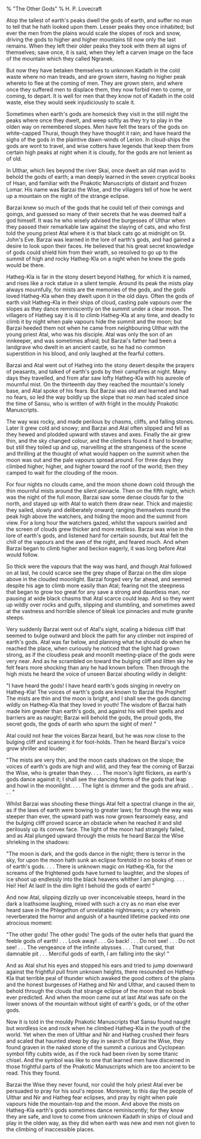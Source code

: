 % "The Other Gods" 
% H. P. Lovecraft

    

 

Atop the tallest of earth's peaks dwell the gods of earth, and suffer no man to tell that
he hath looked upon them. Lesser peaks they once inhabited; but ever the men from the plains
would scale the slopes of rock and snow, driving the gods to higher and higher mountains till
now only the last remains. When they left their older peaks they took with them all signs of
themselves; save once, it is said, when they left a carven image on the face of the mountain
which they called Ngranek. 

 But now they have betaken themselves to unknown Kadath in the cold waste where
no man treads, and are grown stern, having no higher peak whereto to flee at the coming of men.
They are grown stern, and where once they suffered men to displace them, they now forbid men
to come, or coming, to depart. It is well for men that they know not of Kadath in the cold waste,
else they would seek injudiciously to scale it. 

 Sometimes when earth's gods are homesick they visit in the still night
the peaks where once they dwelt, and weep softly as they try to play in the olden way on remembered
slopes. Men have felt the tears of the gods on white-capped Thurai, though they have thought
it rain; and have heard the sighs of the gods in the plaintive dawn-winds of Lerion. In cloud-ships
the gods are wont to travel, and wise cotters have legends that keep them from certain high
peaks at night when it is cloudy, for the gods are not lenient as of old. 

 In Ulthar, which lies beyond the river Skai, once dwelt an old man avid to
behold the gods of earth; a man deeply learned in the seven cryptical books of Hsan, and familiar
with the Pnakotic Manuscripts of distant and frozen Lomar. His name was Barzai the Wise, and
the villagers tell of how he went up a mountain on the night of the strange eclipse. 

 Barzai knew so much of the gods that he could tell of their comings and goings,
and guessed so many of their secrets that he was deemed half a god himself. It was he who wisely
advised the burgesses of Ulthar when they passed their remarkable law against the slaying of
cats, and who first told the young priest Atal where it is that black cats go at midnight on
St. John's Eve. Barzai was learned in the lore of earth's gods, and had gained a
desire to look upon their faces. He believed that his great secret knowledge of gods could shield
him from their wrath, so resolved to go up to the summit of high and rocky Hatheg-Kla on a night
when he knew the gods would be there. 

 Hatheg-Kla is far in the stony desert beyond Hatheg, for which it is named,
and rises like a rock statue in a silent temple. Around its peak the mists play always mournfully,
for mists are the memories of the gods, and the gods loved Hatheg-Kla when they dwelt upon it
in the old days. Often the gods of earth visit Hatheg-Kla in their ships of cloud, casting pale
vapours over the slopes as they dance reminiscently on the summit under a clear moon. The villagers
of Hatheg say it is ill to climb Hatheg-Kla at any time, and deadly to climb it by night when
pale vapours hide the summit and the moon; but Barzai heeded them not when he came from neighbouring
Ulthar with the young priest Atal, who was his disciple. Atal was only the son of an innkeeper,
and was sometimes afraid; but Barzai's father had been a landgrave who dwelt in an ancient
castle, so he had no common superstition in his blood, and only laughed at the fearful cotters. 

 Barzai and Atal went out of Hatheg into the stony desert despite the prayers
of peasants, and talked of earth's gods by their campfires at night. Many days they travelled,
and from afar saw lofty Hatheg-Kla with his aureole of mournful mist. On the thirteenth day
they reached the mountain's lonely base, and Atal spoke of his fears. But Barzai was old
and learned and had no fears, so led the way boldly up the slope that no man had scaled since
the time of Sansu, who is written of with fright in the mouldy Pnakotic Manuscripts. 

 The way was rocky, and made perilous by chasms, cliffs, and falling stones.
Later it grew cold and snowy; and Barzai and Atal often slipped and fell as they hewed and plodded
upward with staves and axes. Finally the air grew thin, and the sky changed colour, and the
climbers found it hard to breathe; but still they toiled up and up, marvelling at the strangeness
of the scene and thrilling at the thought of what would happen on the summit when the moon was
out and the pale vapours spread around. For three days they climbed higher, higher, and higher
toward the roof of the world; then they camped to wait for the clouding of the moon. 

 For four nights no clouds came, and the moon shone down cold through the thin
mournful mists around the silent pinnacle. Then on the fifth night, which was the night of
the full moon, Barzai saw some dense clouds far to the north, and stayed up with Atal to watch
them draw near. Thick and majestic they sailed, slowly and deliberately onward; ranging themselves
round the peak high above the watchers, and hiding the moon and the summit from view. For a
long hour the watchers gazed, whilst the vapours swirled and the screen of clouds grew thicker
and more restless. Barzai was wise in the lore of earth's gods, and listened hard for
certain sounds, but Atal felt the chill of the vapours and the awe of the night, and feared
much. And when Barzai began to climb higher and beckon eagerly, it was long before Atal would
follow. 

 So thick were the vapours that the way was hard, and though Atal followed on
at last, he could scarce see the grey shape of Barzai on the dim slope above in the clouded
moonlight. Barzai forged very far ahead, and seemed despite his age to climb more easily than
Atal; fearing not the steepness that began to grow too great for any save a strong and dauntless
man, nor pausing at wide black chasms that Atal scarce could leap. And so they went up wildly
over rocks and gulfs, slipping and stumbling, and sometimes awed at the vastness and horrible
silence of bleak ice pinnacles and mute granite steeps. 

 Very suddenly Barzai went out of Atal's sight, scaling a hideous cliff
that seemed to bulge outward and block the path for any climber not inspired of earth's
gods. Atal was far below, and planning what he should do when he reached the place, when curiously
he noticed that the light had grown strong, as if the cloudless peak and moonlit meeting-place
of the gods were very near. And as he scrambled on toward the bulging cliff and litten sky he
felt fears more shocking than any he had known before. Then through the high mists he heard
the voice of unseen Barzai shouting wildly in delight: 

  "I have heard the gods! I have heard earth's gods singing in revelry
on Hatheg-Kla! The voices of earth's gods are known to Barzai the Prophet! The mists are
thin and the moon is bright, and I shall see the gods dancing wildly on Hatheg-Kla that they
loved in youth! The wisdom of Barzai hath made him greater than earth's gods, and against
his will their spells and barriers are as naught; Barzai will behold the gods, the proud gods,
the secret gods, the gods of earth who spurn the sight of men! " 

 Atal could not hear the voices Barzai heard, but he was now close to the bulging
cliff and scanning it for foot-holds. Then he heard Barzai's voice grow shriller and louder: 

  "The mists are very thin, and the moon casts shadows on the slope; the
voices of earth's gods are high and wild, and they fear the coming of Barzai the Wise,
who is greater than they. . . . The moon's light flickers, as earth's
gods dance against it; I shall see the dancing forms of the gods that leap and howl in the moonlight. . . .
The light is dimmer and the gods are afraid. . . . " 

 Whilst Barzai was shouting these things Atal felt a spectral change in the
air, as if the laws of earth were bowing to greater laws; for though the way was steeper than
ever, the upward path was now grown fearsomely easy, and the bulging cliff proved scarce an
obstacle when he reached it and slid perilously up its convex face. The light of the moon had
strangely failed, and as Atal plunged upward through the mists he heard Barzai the Wise shrieking
in the shadows: 

  "The moon is dark, and the gods dance in the night; there is terror in
the sky, for upon the moon hath sunk an eclipse foretold in no books of men or of earth's
gods. . . . There is unknown magic on Hatheg-Kla, for the screams of the frightened
gods have turned to laughter, and the slopes of ice shoot up endlessly into the black heavens
whither I am plunging. . . . Hei! Hei! At last!  In the dim light I behold
the gods of earth! "  

 And now Atal, slipping dizzily up over inconceivable steeps, heard in the dark
a loathsome laughing, mixed with such a cry as no man else ever heard save in the Phlegethon
of unrelatable nightmares; a cry wherein reverberated the horror and anguish of a haunted lifetime
packed into one atrocious moment: 

  "The  other  gods! The  other  gods! The gods of the outer
hells that guard the feeble gods of earth! . . . Look away! . . . Go back! . . .
Do not see! . . . Do not see! . . . The vengeance of the infinite abysses . . .
That cursed, that damnable pit . . . Merciful gods of earth,  I am falling
into the sky! "  

 And as Atal shut his eyes and stopped his ears and tried to jump downward against
the frightful pull from unknown heights, there resounded on Hatheg-Kla that terrible peal of
thunder which awaked the good cotters of the plains and the honest burgesses of Hatheg and Nir
and Ulthar, and caused them to behold through the clouds that strange eclipse of the moon that
no book ever predicted. And when the moon came out at last Atal was safe on the lower snows
of the mountain without sight of earth's gods, or of the  other  gods. 

 Now it is told in the mouldy Pnakotic Manuscripts that Sansu found naught but
wordless ice and rock when he climbed Hatheg-Kla in the youth of the world. Yet when the men
of Ulthar and Nir and Hatheg crushed their fears and scaled that haunted steep by day in search
of Barzai the Wise, they found graven in the naked stone of the summit a curious and Cyclopean
symbol fifty cubits wide, as if the rock had been riven by some titanic chisel. And the symbol
was like to one that learned men have discerned in those frightful parts of the Pnakotic Manuscripts
which are too ancient to be read. This they found. 

 Barzai the Wise they never found, nor could the holy priest Atal ever be persuaded
to pray for his soul's repose. Moreover, to this day the people of Ulthar and Nir and
Hatheg fear eclipses, and pray by night when pale vapours hide the mountain-top and the moon.
And above the mists on Hatheg-Kla earth's gods sometimes dance reminiscently; for they
know they are safe, and love to come from unknown Kadath in ships of cloud and play in the olden
way, as they did when earth was new and men not given to the climbing of inaccessible places. 
